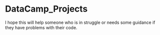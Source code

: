 # DataCamp_Projects
I hope this will help someone who is in struggle or needs some guidance if they have problems with their code.
